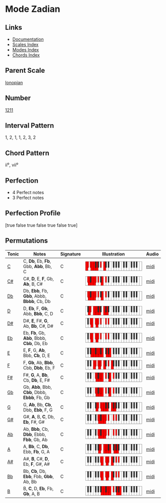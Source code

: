 # Mode Zadian

## Links

- [Documentation](README.md)
- [Scales Index](Scales.md)
- [Modes Index](Modes.md)
- [Chords Index](Chords.md)

## Parent Scale

[Ionopian](ScaleIonopian.md)

## Number

[1211](https://ianring.com/musictheory/scales/1211)

## Interval Pattern

1, 2, 1, 1, 2, 3, 2

## Chord Pattern

ii⁰, vii⁰

## Perfection

- 4 Perfect notes
- 3 Perfect notes

## Perfection Profile

[true false true false true false true]

## Permutations

| Tonic | Notes | Signature | Illustration | Audio |
|-------|-------|-----------|--------------|-------|
| [C](ModeCNaturalZadian.md) | C, **Db**, Eb, **Fb**, Gbb, **Abb**, Bb, C | C | ![CNaturalZadian](ModeCNaturalZadian.png) | [midi](https://github.com/edipermadi/music/blob/main/docs/ModeCNaturalZadian.mid?raw=true) |
| [C#](ModeCSharpZadian.md) | C#, **D**, E, **F**, Gb, **Ab**, B, C# | C | ![CSharpZadian](ModeCSharpZadian.png) | [midi](https://github.com/edipermadi/music/blob/main/docs/ModeCSharpZadian.mid?raw=true) |
| [Db](ModeDFlatZadian.md) | Db, **Ebb**, Fb, **Gbb**, Abbb, **Bbbb**, Cb, Db | C | ![DFlatZadian](ModeDFlatZadian.png) | [midi](https://github.com/edipermadi/music/blob/main/docs/ModeDFlatZadian.mid?raw=true) |
| [D](ModeDNaturalZadian.md) | D, **Eb**, F, **Gb**, Abb, **Bbb**, C, D | C | ![DNaturalZadian](ModeDNaturalZadian.png) | [midi](https://github.com/edipermadi/music/blob/main/docs/ModeDNaturalZadian.mid?raw=true) |
| [D#](ModeDSharpZadian.md) | D#, **E**, F#, **G**, Ab, **Bb**, C#, D# | C | ![DSharpZadian](ModeDSharpZadian.png) | [midi](https://github.com/edipermadi/music/blob/main/docs/ModeDSharpZadian.mid?raw=true) |
| [Eb](ModeEFlatZadian.md) | Eb, **Fb**, Gb, **Abb**, Bbbb, **Cbb**, Db, Eb | C | ![EFlatZadian](ModeEFlatZadian.png) | [midi](https://github.com/edipermadi/music/blob/main/docs/ModeEFlatZadian.mid?raw=true) |
| [E](ModeENaturalZadian.md) | E, **F**, G, **Ab**, Bbb, **Cb**, D, E | C | ![ENaturalZadian](ModeENaturalZadian.png) | [midi](https://github.com/edipermadi/music/blob/main/docs/ModeENaturalZadian.mid?raw=true) |
| [F](ModeFNaturalZadian.md) | F, **Gb**, Ab, **Bbb**, Cbb, **Dbb**, Eb, F | C | ![FNaturalZadian](ModeFNaturalZadian.png) | [midi](https://github.com/edipermadi/music/blob/main/docs/ModeFNaturalZadian.mid?raw=true) |
| [F#](ModeFSharpZadian.md) | F#, **G**, A, **Bb**, Cb, **Db**, E, F# | C | ![FSharpZadian](ModeFSharpZadian.png) | [midi](https://github.com/edipermadi/music/blob/main/docs/ModeFSharpZadian.mid?raw=true) |
| [Gb](ModeGFlatZadian.md) | Gb, **Abb**, Bbb, **Cbb**, Dbbb, **Ebbb**, Fb, Gb | C | ![GFlatZadian](ModeGFlatZadian.png) | [midi](https://github.com/edipermadi/music/blob/main/docs/ModeGFlatZadian.mid?raw=true) |
| [G](ModeGNaturalZadian.md) | G, **Ab**, Bb, **Cb**, Dbb, **Ebb**, F, G | C | ![GNaturalZadian](ModeGNaturalZadian.png) | [midi](https://github.com/edipermadi/music/blob/main/docs/ModeGNaturalZadian.mid?raw=true) |
| [G#](ModeGSharpZadian.md) | G#, **A**, B, **C**, Db, **Eb**, F#, G# | C | ![GSharpZadian](ModeGSharpZadian.png) | [midi](https://github.com/edipermadi/music/blob/main/docs/ModeGSharpZadian.mid?raw=true) |
| [Ab](ModeAFlatZadian.md) | Ab, **Bbb**, Cb, **Dbb**, Ebbb, **Fbb**, Gb, Ab | C | ![AFlatZadian](ModeAFlatZadian.png) | [midi](https://github.com/edipermadi/music/blob/main/docs/ModeAFlatZadian.mid?raw=true) |
| [A](ModeANaturalZadian.md) | A, **Bb**, C, **Db**, Ebb, **Fb**, G, A | C | ![ANaturalZadian](ModeANaturalZadian.png) | [midi](https://github.com/edipermadi/music/blob/main/docs/ModeANaturalZadian.mid?raw=true) |
| [A#](ModeASharpZadian.md) | A#, **B**, C#, **D**, Eb, **F**, G#, A# | C | ![ASharpZadian](ModeASharpZadian.png) | [midi](https://github.com/edipermadi/music/blob/main/docs/ModeASharpZadian.mid?raw=true) |
| [Bb](ModeBFlatZadian.md) | Bb, **Cb**, Db, **Ebb**, Fbb, **Gbb**, Ab, Bb | C | ![BFlatZadian](ModeBFlatZadian.png) | [midi](https://github.com/edipermadi/music/blob/main/docs/ModeBFlatZadian.mid?raw=true) |
| [B](ModeBNaturalZadian.md) | B, **C**, D, **Eb**, Fb, **Gb**, A, B | C | ![BNaturalZadian](ModeBNaturalZadian.png) | [midi](https://github.com/edipermadi/music/blob/main/docs/ModeBNaturalZadian.mid?raw=true) |
